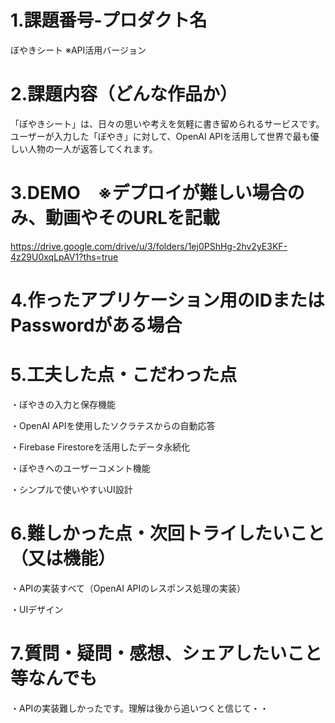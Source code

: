 <!-- readme.md -->

# 1.課題番号-プロダクト名
ぼやきシート ※API活用バージョン　

# 2.課題内容（どんな作品か）
「ぼやきシート」は、日々の思いや考えを気軽に書き留められるサービスです。ユーザーが入力した「ぼやき」に対して、OpenAI APIを活用して世界で最も優しい人物の一人が返答してくれます。

# 3.DEMO　※デプロイが難しい場合のみ、動画やそのURLを記載
https://drive.google.com/drive/u/3/folders/1ej0PShHg-2hv2yE3KF-4z29U0xqLpAV1?ths=true
# 4.作ったアプリケーション用のIDまたはPasswordがある場合
# 5.工夫した点・こだわった点
・ぼやきの入力と保存機能

・OpenAI APIを使用したソクラテスからの自動応答

・Firebase Firestoreを活用したデータ永続化

・ぼやきへのユーザーコメント機能

・シンプルで使いやすいUI設計

# 6.難しかった点・次回トライしたいこと（又は機能）
・APIの実装すべて（OpenAI APIのレスポンス処理の実装）

・UIデザイン

# 7.質問・疑問・感想、シェアしたいこと等なんでも
・APIの実装難しかったです。理解は後から追いつくと信じて・・
